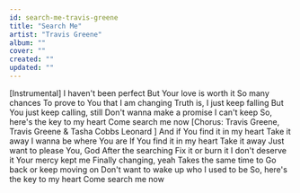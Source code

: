 ```yaml
---
id: search-me-travis-greene
title: "Search Me"
artist: "Travis Greene"
album: ""
cover: ""
created: ""
updated: ""
---
```


[Instrumental]
I haven't been perfect
But Your love is worth it
So many chances
To prove to You that I am changing
Truth is, I just keep falling
But You just keep calling, still
Don't wanna make a promise I can't keep
So, here's the key to my heart
Come search me now
[Chorus: Travis Greene, 
Travis Greene & Tasha Cobbs Leonard
]
And if You find it in my heart
Take it away
I wanna be where You are
If You find it in my heart
Take it away
Just want to please You, God
After the searching
Fix it or burn it
I don't deserve it
Your mercy kept me
Finally changing, yeah
Takes the same time to
Go back or keep moving on
Don't want to wake up who I used to bе
So, here's the kеy to my heart
Come search me now